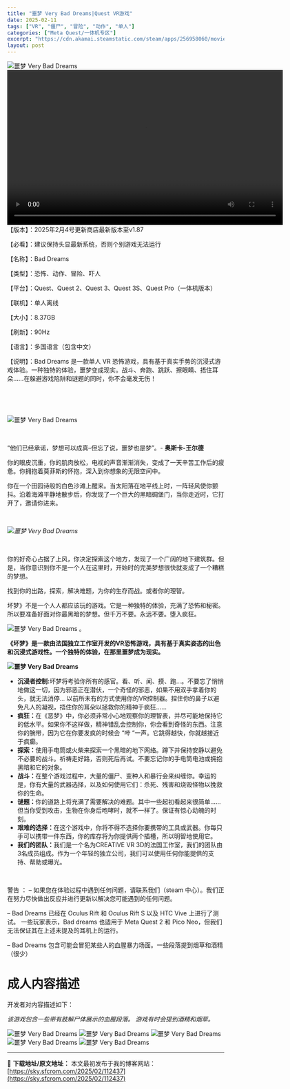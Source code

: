 ```yaml
---
title: "噩梦 Very Bad Dreams|Quest VR游戏"
date: 2025-02-11
tags: ["VR", "僵尸", "冒险", "动作", "单人"]
categories: ["Meta Quest/一体机专区"]
excerpt: "https://cdn.akamai.steamstatic.com/steam/apps/256958060/movie_max_vp9.webm 【版本】：2025年2月4号更新商店最新版本至v1.87 【必看】：建议保持头显最新系统，否则个别游戏无法运行 【名称】：Bad Dreams 【类型&hellip;"
layout: post
---
```


<img title="221.webp" src="https://sky.sfcrom.com/wp-content/uploads/2025/02/20250211_67ab18acd2148.webp" alt="噩梦 Very Bad Dreams" />
<div style="width: 640px;"><video preload="metadata" controls="controls" width="640" height="360"><source type="video/webm" src="https://cdn.akamai.steamstatic.com/steam/apps/256958060/movie_max_vp9.webm?_=1" />https://cdn.akamai.steamstatic.com/steam/apps/256958060/movie_max_vp9.webm</video></div>
【版本】：2025年2月4号更新商店最新版本至v1.87

【必看】：建议保持头显最新系统，否则个别游戏无法运行

【名称】：Bad Dreams

【类型】：恐怖、动作、冒险、吓人

【平台】：Quest、Quest 2、Quest 3、Quest 3S、Quest Pro（一体机版本）

【联机】：单人离线

【大小】：8.37GB

【刷新】：90Hz

【语言】：多国语言（包含中文）

【说明】：Bad Dreams 是一款单人 VR 恐怖游戏，具有基于真实手势的沉浸式游戏体验。一种独特的体验，噩梦变成现实。战斗、奔跑、跳跃、擦眼睛、​​捂住耳朵……在躲避游戏陷阱和谜题的同时，你不会毫发无伤！

<em> </em>

&nbsp;

<img src="https://sky.sfcrom.com/wp-content/uploads/2025/02/20250211_67ab18b1a5b6c.webp" alt="噩梦 Very Bad Dreams" />

&nbsp;

“他们已经承诺，梦想可以成真–但忘了说，噩梦也是梦”。- <strong>奥斯卡-王尔德</strong>

你的眼皮沉重，你的肌肉放松，电视的声音渐渐消失，变成了一天辛苦工作后的疲惫。你拥抱着莫菲斯的怀抱，深入到你想象的无限空间中。

你在一个田园诗般的白色沙滩上醒来。当太阳落在地平线上时，一阵轻风使你颤抖。沿着海滩平静地散步后，你发现了一个巨大的黑暗碉堡门，当你走近时，它打开了，邀请你进来。

&nbsp;

<em><img src="https://cdn.cloudflare.steamstatic.com/steam/apps/1614780/extras/ResizedBeachOK.gif?t=1694602646" alt="噩梦 Very Bad Dreams" /></em>

&nbsp;

你的好奇心占据了上风，你决定探索这个地方，发现了一个广阔的地下建筑群。但是，当你意识到你不是一个人在这里时，开始时的完美梦想很快就变成了一个糟糕的梦想。

找到你的出路，探索，解决难题，为你的生存而战。或者你的理智。

坏梦》不是一个人人都应该玩的游戏。它是一种独特的体验，充满了恐怖和秘密。所以要准备好面对你最黑暗的梦想。但千万不要。永远不要。堕入疯狂。

<img src="https://cdn.cloudflare.steamstatic.com/steam/apps/1614780/extras/FightForYourSanity.webp?t=1694602646" alt="噩梦 Very Bad Dreams" /> 。

<strong>《坏梦》是一款由法国独立工作室开发的VR恐怖游戏，具有基于真实姿态的出色和沉浸式游戏性。一个独特的体验，在那里噩梦成为现实。
</strong>

<strong><img src="https://sky.sfcrom.com/wp-content/uploads/2025/02/20250211_67ab18bfae885.gif" alt="噩梦 Very Bad Dreams" /></strong>
<ul>
 	<li><strong><strong>沉浸者控制:</strong></strong>坏梦将考验你所有的感官。看、听、闻、摸、跑…。不要忘了悄悄地做这一切，因为邪恶正在潜伏，一个奇怪的邪恶，如果不用双手拿着你的头，就无法消停… 以前所未有的方式使用你的VR控制器。捏住你的鼻子以避免凡人的凝视，捂住你的耳朵以拯救你的精神于疯狂……&nbsp;</li>
 	<li><strong><strong>疯狂：</strong></strong>在《恶梦》中，你必须非常小心地观察你的理智表，并尽可能地保持它的低水平。如果你不这样做，精神错乱会控制你，你会看到奇怪的东西。注意你的腕带，因为它在你要发疯的时候会 “哔 “一声。它跳得越快，你就越接近于疯癫。</li>
 	<li><strong><strong>探索：</strong></strong>使用手电筒或火柴来探索一个黑暗的地下网络。蹲下并保持安静以避免不必要的战斗。祈祷走好路，否则死后再试。不要忘记你的手电筒电池或拥抱黑暗和它的对象。&nbsp;</li>
 	<li><strong><strong>战斗：</strong></strong>在整个游戏过程中，大量的僵尸、变种人和暴行会来纠缠你。幸运的是，你有大量的武器选择，以及如何使用它们：杀死、残害和烧毁怪物以挽救你的生命。&nbsp;</li>
 	<li><strong><strong>谜题：</strong></strong>你的道路上将充满了需要解决的难题。其中一些起初看起来很简单……但当你受到攻击，生物在你身后咆哮时，就不一样了。保证有惊心动魄的时刻。&nbsp;</li>
 	<li><strong><strong>艰难的选择：</strong></strong>在这个游戏中，你将不得不选择你要携带的工具或武器。你每只手可以携带一件东西，你的库存将为你提供两个插槽，所以明智地使用它。</li>
 	<li><strong><strong>我们的团队：</strong></strong>我们是一个名为CREATIVE VR 3D的法国工作室，我们的团队由3名成员组成。作为一个年轻的独立公司，我们可以使用任何你能提供的支持、帮助或曝光。</li>
</ul>
&nbsp;

警告 ：
– 如果您在体验过程中遇到任何问题，请联系我们（steam 中心）。我们正在努力尽快做出反应并进行更新以解决您可能遇到的任何问题。

– Bad Dreams 已经在 Oculus Rift 和 Oculus Rift S 以及 HTC Vive 上进行了测试。
一些玩家表示，Bad dreams 也适用于 Meta Quest 2 和 Pico Neo，但我们无法保证其在上述未提及的耳机上的运行。

– Bad Dreams 包含可能会冒犯某些人的血腥暴力场面。一些段落提到烟草和酒精（很少）
<h1>成人内容描述</h1>
开发者对内容描述如下：

<em>该游戏包含一些带有肢解尸体展示的血腥段落。
游戏有时会提到酒精和烟草。</em>

<img title="QQ截图20231110164750-800x451.webp" src="https://sky.sfcrom.com/wp-content/uploads/2025/02/20250211_67ab18c178b02.webp" alt="噩梦 Very Bad Dreams" />
<img title="QQ截图20231110164755-800x446.webp" src="https://sky.sfcrom.com/wp-content/uploads/2025/02/20250211_67ab18c326296.webp" alt="噩梦 Very Bad Dreams" />
<img title="QQ截图20231110164800-800x445.webp" src="https://sky.sfcrom.com/wp-content/uploads/2025/02/20250211_67ab18c483218.webp" alt="噩梦 Very Bad Dreams" />
<img title="QQ截图20231110164807-800x448.webp" src="https://sky.sfcrom.com/wp-content/uploads/2025/02/20250211_67ab18c5f4054.webp" alt="噩梦 Very Bad Dreams" />
<img title="QQ截图20231110164812-800x446.webp" src="https://sky.sfcrom.com/wp-content/uploads/2025/02/20250211_67ab18c7a9fe7.webp" alt="噩梦 Very Bad Dreams" />

---
📖 **下载地址/原文地址：** 本文最初发布于我的博客网站：[https://sky.sfcrom.com/2025/02/112437](https://sky.sfcrom.com/2025/02/112437)
